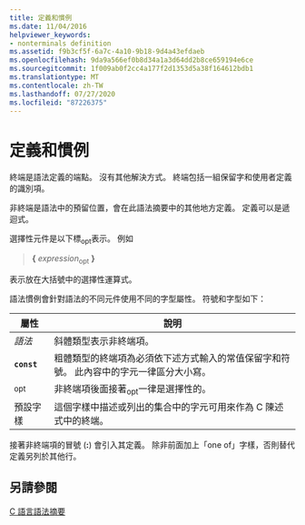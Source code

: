 ```yaml
---
title: 定義和慣例
ms.date: 11/04/2016
helpviewer_keywords:
- nonterminals definition
ms.assetid: f9b3cf5f-6a7c-4a10-9b18-9d4a43efdaeb
ms.openlocfilehash: 9da9a566ef0b8d34a1a3d64dd2b8ce659194e6ce
ms.sourcegitcommit: 1f009ab0f2cc4a177f2d1353d5a38f164612bdb1
ms.translationtype: MT
ms.contentlocale: zh-TW
ms.lasthandoff: 07/27/2020
ms.locfileid: "87226375"
---
```

# <a name="definitions-and-conventions"></a>定義和慣例

終端是語法定義的端點。 沒有其他解決方式。 終端包括一組保留字和使用者定義的識別項。

非終端是語法中的預留位置，會在此語法摘要中的其他地方定義。 定義可以是遞迴式。

選擇性元件是以下標<sub>opt</sub>表示。 例如

> **{** *expression*<sub>opt</sub> **}**

表示放在大括號中的選擇性運算式。

語法慣例會針對語法的不同元件使用不同的字型屬性。 符號和字型如下：

|屬性|說明|
|---------------|-----------------|
|*語法*|斜體類型表示非終端項。|
|**`const`**|粗體類型的終端項為必須依下述方式輸入的常值保留字和符號。 此內容中的字元一律區分大小寫。|
|<sub>opt</sub>|非終端項後面接著<sub>opt</sub>一律是選擇性的。|
|預設字樣|這個字樣中描述或列出的集合中的字元可用來作為 C 陳述式中的終端。|

接著非終端項的冒號 (**:**) 會引入其定義。 除非前面加上「one of」字樣，否則替代定義另列於其他行。

## <a name="see-also"></a>另請參閱

[C 語言語法摘要](../c-language/c-language-syntax-summary.md)
